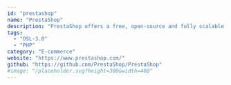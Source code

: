 ```yaml
---
id: "prestashop"
name: "PrestaShop"
description: "PrestaShop offers a free, open-source and fully scalable e-commerce solution."
tags:
  - "OSL-3.0"
  - "PHP"
category: "E-commerce"
website: "https://www.prestashop.com/"
github: "https://github.com/PrestaShop/PrestaShop"
#image: "/placeholder.svg?height=300&width=400"
---
```


